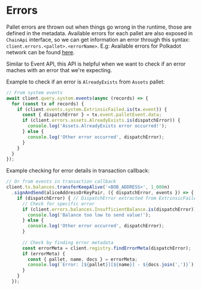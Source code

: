 # Errors

Pallet errors are thrown out when things go wrong in the runtime, those are defined in the metadata. Available errors for each pallet are also exposed in `ChainApi` interface, so we can get information an error through this syntax: `client.errors.<pallet>.<errorName>`. E.g: Available errors for Polkadot network can be found [here](https://github.com/dedotdev/chaintypes/blob/main/packages/chaintypes/src/polkadot/errors.d.ts).

Similar to Event API, this API is helpful when we want to check if an error maches with an error that we're expecting.

Example to check if an error is `AlreadyExists` from `Assets` pallet:

```typescript
// From system events
await client.query.system.events(async (records) => {
  for (const tx of records) {
    if (client.events.system.ExtrinsicFailed.is(tx.event)) {
      const { dispatchError } = tx.event.palletEvent.data;
      if (client.errors.assets.AlreadyExists.is(dispatchError)) {
        console.log('Assets.AlreadyExists error occurred!');
      } else {
        console.log('Other error occurred', dispatchError);
      }
    }
  }
});
```

Example checking for error details in transaction callback:

```typescript
// Or from events in transaction callback
client.tx.balances.transferKeepAlive('<BOB_ADDRESS>', 1_000n)
  .signAndSend(aliceAddressOrKeyPair, ({ dispatchError, events }) => {
    if (dispatchError) { // DispatchError extracted from ExtrinsicFailed event if any
      // Check for specific error
      if (client.errors.balances.InsufficientBalance.is(dispatchError)) {
        console.log('Balance too low to send value!');
      } else {
        console.log('Other error occurred', dispatchError);
      }
      
      // Check by finding error metadata
      const errorMeta = client.registry.findErrorMeta(dispatchError);
      if (errorMeta) {
        const { pallet, name, docs } = errorMeta;
        console.log(`Error: [${pallet}][${name}] - ${docs.join(',')}`);
      }
    }
  });
```
